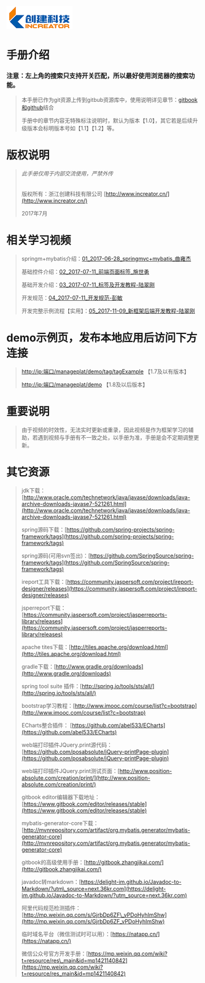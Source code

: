 # ![](/assets/new_logo.png)

# 手册介绍

### 注意：左上角的搜索只支持开关匹配，所以最好使用浏览器的搜索功能。

> 本手册已作为git资源上传到gitbub资源库中，使用说明详见章节：[gitbook和github](/fu-lu/gitbookhe-github-jie-he.md)结合
>
> 手册中的章节内容无特殊标注说明时，默认为版本【1.0】，其它若是后续升级版本会标明版本号如【1.1】【1.2】等。

# 版权说明

> ###### 此手册仅用于内部交流使用，严禁外传
>
> 版权所有：浙江创建科技有限公司 [http://www.increator.cn/](http://www.increator.cn/)
>
> 2017年7月

# 相关学习视频

> springm+mybatis介绍：[01\_2017-06-28\_springmvc+mybatis\_曲雍杰](http://pan.baidu.com/s/1nvj25BF)
>
> 基础控件介绍：[02\_2017-07-11\_前端页面标签\_施世勇](http://pan.baidu.com/s/1cElUs2)
>
> 基础开发介绍：[03\_2017-07-11\_标签及开发教程-陆翠刚](http://pan.baidu.com/s/1eRC1Bwu)
>
> 开发规范：[04\_2017-07-11\_开发规范-彭敏](http://pan.baidu.com/s/1i55kjtV)
>
> 开发完整示例流程【实用】：[05\_2017-11-09\_新框架后端开发教程-陆翠刚](http://pan.baidu.com/s/1eRIEtBs)

# demo示例页，发布本地应用后访问下方连接

> [http://ip:端口/manageplat/demo/tag/tagExample](http://localhost:8080/opm/demo/tag/tagExample) 【1.7及以有版本】
>
> [http://ip:端口/manageplat/demo](#)  【1.8及以后版本】

# 重要说明

> 由于视频的时效性，无法实时更新或重录，因此视频是作为框架学习的辅助，若遇到视频与手册有不一致之处，以手册为准，手册是会不定期调整更新。

# 其它资源

> jdk下载：[http://www.oracle.com/technetwork/java/javase/downloads/java-archive-downloads-javase7-521261.html](http://www.oracle.com/technetwork/java/javase/downloads/java-archive-downloads-javase7-521261.html)
>
> spring源码下载：[https://github.com/spring-projects/spring-framework/tags](https://github.com/spring-projects/spring-framework/tags)
>
> spring源码\(可用svn签出\)：[https://github.com/SpringSource/spring-framework/tags](https://github.com/SpringSource/spring-framework/tags)
>
> ireport工具下载：[https://community.jaspersoft.com/project/ireport-designer/releases](https://community.jaspersoft.com/project/ireport-designer/releases)
>
> jsperreport下载：[https://community.jaspersoft.com/project/jasperreports-library/releases](https://community.jaspersoft.com/project/jasperreports-library/releases)
>
> apache tites下载：[http://tiles.apache.org/download.html](http://tiles.apache.org/download.html)
>
> gradle下载：[http://www.gradle.org/downloads](http://www.gradle.org/downloads)
>
> spring tool suite 插件：[http://spring.io/tools/sts/all/](http://spring.io/tools/sts/all/)
>
> bootstrap学习教程：[http://www.imooc.com/course/list?c=bootstrap](http://www.imooc.com/course/list?c=bootstrap)
>
> ECharts整合插件：  [https://github.com/abel533/ECharts](https://github.com/abel533/ECharts)
>
> web端打印插件JQuery.print源代码：[https://github.com/posabsolute/jQuery-printPage-plugin](https://github.com/posabsolute/jQuery-printPage-plugin)
>
> web端打印插件JQuery.print测试页面：[http://www.position-absolute.com/creation/print/](http://www.position-absolute.com/creation/print/)
>
> gitbook editor编辑器下载地址：[https://www.gitbook.com/editor/releases/stable](https://www.gitbook.com/editor/releases/stable)
>
> mybatis-generator-core下载：[http://mvnrepository.com/artifact/org.mybatis.generator/mybatis-generator-core](http://mvnrepository.com/artifact/org.mybatis.generator/mybatis-generator-core)
>
> gitbook的高级使用手册：[http://gitbook.zhangjikai.com/](http://gitbook.zhangjikai.com/)
>
> javadoc转markdown：[https://delight-im.github.io/Javadoc-to-Markdown/?utm\_source=next.36kr.com](https://delight-im.github.io/Javadoc-to-Markdown/?utm_source=next.36kr.com)
>
> 阿里代码规范检测插件：[http://mp.weixin.qq.com/s/GjrbDp6ZF\_vPDoHyhImShw](http://mp.weixin.qq.com/s/GjrbDp6ZF_vPDoHyhImShw)
>
> 临时域名平台（微信测试时可以用）：[https://natapp.cn/](https://natapp.cn/)
>
> 微信公众号官方开发手册：[https://mp.weixin.qq.com/wiki?t=resource/res\_main&id=mp1421140842](https://mp.weixin.qq.com/wiki?t=resource/res_main&id=mp1421140842)




